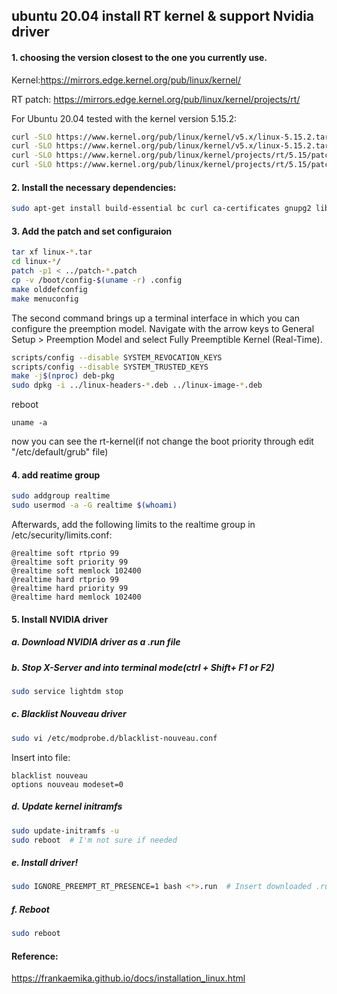 
## ubuntu 20.04 install RT kernel & support Nvidia driver 

#### 1. choosing the version closest to the one you currently use. 
   
Kernel:https://mirrors.edge.kernel.org/pub/linux/kernel/

RT patch: https://mirrors.edge.kernel.org/pub/linux/kernel/projects/rt/

For Ubuntu 20.04 tested with the kernel version 5.15.2:

```bash
curl -SLO https://www.kernel.org/pub/linux/kernel/v5.x/linux-5.15.2.tar.xz
curl -SLO https://www.kernel.org/pub/linux/kernel/v5.x/linux-5.15.2.tar.sign
curl -SLO https://www.kernel.org/pub/linux/kernel/projects/rt/5.15/patch-5.15.2-rt20.patch.xz
curl -SLO https://www.kernel.org/pub/linux/kernel/projects/rt/5.15/patch-5.15.2-rt20.patch.sign
```

#### 2. Install the necessary dependencies:
```bash
sudo apt-get install build-essential bc curl ca-certificates gnupg2 libssl-dev lsb-release libelf-dev bison flex dwarves zstd libncurses-dev
```

#### 3. Add the patch and set configuraion
```bash
tar xf linux-*.tar
cd linux-*/
patch -p1 < ../patch-*.patch
cp -v /boot/config-$(uname -r) .config
make olddefconfig
make menuconfig
```
The second command brings up a terminal interface in which you can configure the preemption model. Navigate with the arrow keys to General Setup > Preemption Model and select Fully Preemptible Kernel (Real-Time).

```bash
scripts/config --disable SYSTEM_REVOCATION_KEYS
scripts/config --disable SYSTEM_TRUSTED_KEYS
make -j$(nproc) deb-pkg
sudo dpkg -i ../linux-headers-*.deb ../linux-image-*.deb
```
reboot
```
uname -a
```
now you can see the rt-kernel(if not change the boot priority through edit "/etc/default/grub" file)

#### 4. add reatime group
```bash
sudo addgroup realtime
sudo usermod -a -G realtime $(whoami)
```
Afterwards, add the following limits to the realtime group in /etc/security/limits.conf:
```
@realtime soft rtprio 99
@realtime soft priority 99
@realtime soft memlock 102400
@realtime hard rtprio 99
@realtime hard priority 99
@realtime hard memlock 102400
```

#### 5. Install NVIDIA driver

##### a. Download NVIDIA driver as a .run file

##### b. Stop X-Server and into terminal mode(ctrl + Shift+ F1 or F2)
```bash
sudo service lightdm stop
```
##### c. Blacklist Nouveau driver
```bash
sudo vi /etc/modprobe.d/blacklist-nouveau.conf
```
Insert into file:
```
blacklist nouveau
options nouveau modeset=0
```
##### d. Update kernel initramfs
```bash
sudo update-initramfs -u
sudo reboot  # I'm not sure if needed
```
##### e. Install driver!
```bash
sudo IGNORE_PREEMPT_RT_PRESENCE=1 bash <*>.run  # Insert downloaded .run file
```
##### f. Reboot
```bash
sudo reboot
```
#### Reference:

https://frankaemika.github.io/docs/installation_linux.html




